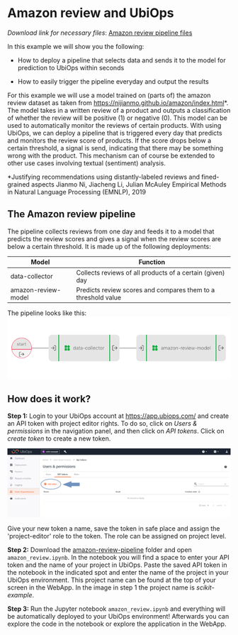 # Amazon review and UbiOps

_Download link for necessary files_: [Amazon review pipeline files](https://download-github.ubiops.com/#!/home?url=https://github.com/UbiOps/cookbook/tree/master/amazon-review-pipeline/amazon-review-pipeline)

In this example we will show you the following:

- How to deploy a pipeline that selects data and sends it to the model for prediction to UbiOps within seconds

- How to easily trigger the pipeline everyday and output the results

For this example we will use a model trained on (parts of) the amazon review dataset as taken from https://nijianmo.github.io/amazon/index.html*. The model takes in a written review of a product and outputs a classification of whether the review will be positive (1) or negative (0). This model can be used to automatically monitor the reviews of certain products. With using UbiOps, we can deploy a pipeline that is triggered every day that predicts and monitors the review score of products. If the score drops below a certain threshold, a signal is send, indicating that there may be something wrong with the product. This mechanism can of course be extended to other use cases involving textual (sentiment) analysis.

*Justifying recommendations using distantly-labeled reviews and fined-grained aspects Jianmo Ni, Jiacheng Li, Julian McAuley Empirical Methods in Natural Language Processing (EMNLP), 2019


## The Amazon review pipeline

The pipeline collects reviews from one day and feeds it to a model that predicts the review scores and gives a signal when the review scores are below a certain threshold.
It is made up of the following deployments:

| Model | Function |
|-------|----------|
| data-collector | Collects reviews of all products of a certain (given) day |
| amazon-review-model | Predicts review scores and compares them to a threshold value |

The pipeline looks like this:
![Pipeline](pipeline.png)


## How does it work?

**Step 1:** Login to your UbiOps account at https://app.ubiops.com/ and create an API token with project editor 
rights. To do so, click on *Users & permissions* in the navigation panel, and then click on *API tokens*.
Click on *create token* to create a new token.

![Creating an API token](api_token_screenshot.png)

Give your new token a name, save the token in safe place and assign the 'project-editor' role to the token.
The role can be assigned on project level.

**Step 2:** Download the [amazon-review-pipeline](https://download-github.ubiops.com/#!/home?url=https://github.com/UbiOps/cookbook/tree/master/amazon-review-pipeline/amazon-review-pipeline) folder and open `amazon_review.ipynb`. In the notebook you will find a space
to enter your API token and the name of your project in UbiOps. Paste the saved API token in the notebook in the indicated spot
and enter the name of the project in your UbiOps environment. This project name can be found at the top of your screen in the
WebApp. In the image in step 1 the project name is *scikit-example*.

**Step 3:** Run the Jupyter notebook `amazon_review.ipynb` and everything will be automatically deployed to your UbiOps environment! 
Afterwards you can explore the code in the notebook or explore the application in the WebApp.
